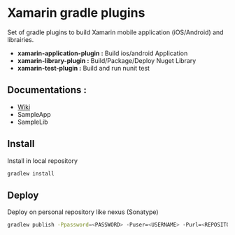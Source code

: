 # Xamarin gradle plugins

Set of gradle plugins to build Xamarin mobile application (iOS/Android) and librairies.

* **xamarin-application-plugin :** Build ios/android Application
* **xamarin-library-plugin :** Build/Package/Deploy Nuget Library
* **xamarin-test-plugin :** Build and run nunit test

## Documentations :
- [Wiki](./wiki)
- SampleApp
- SampleLib

## Install
Install in local repository 
```bash
gradlew install
```

## Deploy
Deploy on personal repository like nexus (Sonatype)
```bash
gradlew publish -Ppassword=<PASSWORD> -Puser=<USERNAME> -Purl=<REPOSITORY_URL>
```